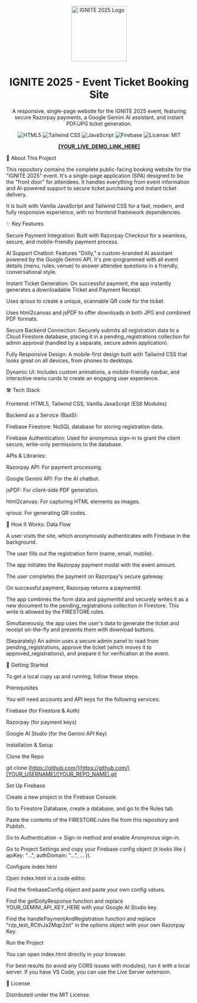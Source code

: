 <div align="center">
<!-- Use your logo URL -->
<img src="https://i.postimg.cc/HkXcxcgX/1758263167091.png" alt="IGNITE 2025 Logo" width="150" />
<h1>IGNITE 2025 - Event Ticket Booking Site</h1>
<p>
A responsive, single-page website for the IGNITE 2025 event, featuring secure Razorpay payments, a Google Gemini AI assistant, and instant PDF/JPG ticket generation.
</p>

<!-- Badges: Replace with your actual stack/license -->

<p>
<img src="https://www.google.com/search?q=https://img.shields.io/badge/HTML5-E34F26%3Fstyle%3Dfor-the-badge%26logo%3Dhtml5%26logoColor%3Dwhite" alt="HTML5" />
<img src="https://www.google.com/search?q=https://img.shields.io/badge/Tailwind_CSS-38B2AC%3Fstyle%3Dfor-the-badge%26logo%3Dtailwind-css%26logoColor%3Dwhite" alt="Tailwind CSS" />
<img src="https://www.google.com/search?q=https://img.shields.io/badge/JavaScript-F7DF1E%3Fstyle%3Dfor-the-badge%26logo%3Djavascript%26logoColor%3Dblack" alt="JavaScript" />
<img src="https://www.google.com/search?q=https://img.shields.io/badge/Firebase-FFCA28%3Fstyle%3Dfor-the-badge%26logo%3Dfirebase%26logoColor%3Dblack" alt="Firebase" />
<img src="https://www.google.com/search?q=https://img.shields.io/badge/License-MIT-blue.svg%3Fstyle%3Dfor-the-badge" alt="License: MIT" />
</p>

<p>
<!-- Add your live demo link here -->
<strong><a href="#">[YOUR_LIVE_DEMO_LINK_HERE]</a></strong>
</p>
</div>

<!-- Add a high-quality screenshot of your booking page -->

🚀 About This Project

This repository contains the complete public-facing booking website for the "IGNITE 2025" event. It's a single-page application (SPA) designed to be the "front door" for attendees. It handles everything from event information and AI-powered support to secure ticket purchasing and instant ticket delivery.

It is built with Vanilla JavaScript and Tailwind CSS for a fast, modern, and fully responsive experience, with no frontend framework dependencies.

✨ Key Features

Secure Payment Integration: Built with Razorpay Checkout for a seamless, secure, and mobile-friendly payment process.

AI Support Chatbot: Features "Dolly," a custom-branded AI assistant powered by the Google Gemini API. It's pre-programmed with all event details (menu, rules, venue) to answer attendee questions in a friendly, conversational style.

Instant Ticket Generation: On successful payment, the app instantly generates a downloadable Ticket and Payment Receipt.

Uses qrious to create a unique, scannable QR code for the ticket.

Uses html2canvas and jsPDF to offer downloads in both JPG and combined PDF formats.

Secure Backend Connection: Securely submits all registration data to a Cloud Firestore database, placing it in a pending_registrations collection for admin approval (handled by a separate, secure admin application).

Fully Responsive Design: A mobile-first design built with Tailwind CSS that looks great on all devices, from phones to desktops.

Dynamic UI: Includes custom animations, a mobile-friendly navbar, and interactive menu cards to create an engaging user experience.

🛠️ Tech Stack

Frontend: HTML5, Tailwind CSS, Vanilla JavaScript (ES6 Modules)

Backend as a Service (BaaS):

Firebase Firestore: NoSQL database for storing registration data.

Firebase Authentication: Used for anonymous sign-in to grant the client secure, write-only permissions to the database.

APIs & Libraries:

Razorpay API: For payment processing.

Google Gemini API: For the AI chatbot.

jsPDF: For client-side PDF generation.

html2canvas: For capturing HTML elements as images.

qrious: For generating QR codes.

🔄 How It Works: Data Flow

A user visits the site, which anonymously authenticates with Firebase in the background.

The user fills out the registration form (name, email, mobile).

The app initiates the Razorpay payment modal with the event amount.

The user completes the payment on Razorpay's secure gateway.

On successful payment, Razorpay returns a paymentId.

The app combines the form data and paymentId and securely writes it as a new document to the pending_registrations collection in Firestore. This write is allowed by the FIRESTORE.rules.

Simultaneously, the app uses the user's data to generate the ticket and receipt on-the-fly and presents them with download buttons.

(Separately) An admin uses a secure admin panel to read from pending_registrations, approve the ticket (which moves it to approved_registrations), and prepare it for verification at the event.

🚀 Getting Started

To get a local copy up and running, follow these steps.

Prerequisites

You will need accounts and API keys for the following services:

Firebase (for Firestore & Auth)

Razorpay (for payment keys)

Google AI Studio (for the Gemini API Key)

Installation & Setup

Clone the Repo

git clone [https://github.com/](https://github.com/)[YOUR_USERNAME]/[YOUR_REPO_NAME].git


Set Up Firebase

Create a new project in the Firebase Console.

Go to Firestore Database, create a database, and go to the Rules tab.

Paste the contents of the FIRESTORE.rules file from this repository and Publish.

Go to Authentication -> Sign-in method and enable Anonymous sign-in.

Go to Project Settings and copy your Firebase config object (it looks like { apiKey: "...", authDomain: "...", ... }).

Configure index.html

Open index.html in a code editor.

Find the firebaseConfig object and paste your own config values.

Find the getDollyResponse function and replace YOUR_GEMINI_API_KEY_HERE with your Google AI Studio key.

Find the handlePaymentAndRegistration function and replace "rzp_test_RCthJa2Mqp2sit" in the options object with your own Razorpay Key.

Run the Project

You can open index.html directly in your browser.

For best results (to avoid any CORS issues with modules), run it with a local server. If you have VS Code, you can use the Live Server extension.

📄 License

Distributed under the MIT License.
